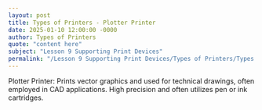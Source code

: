 ```yaml
---
layout: post
title: Types of Printers - Plotter Printer
date: 2025-01-10 12:00:00 -0000
author: Types of Printers
quote: "content here"
subject: "Lesson 9 Supporting Print Devices"
permalink: "/Lesson 9 Supporting Print Devices/Types of Printers/Types of Printers - Plotter Printer"
---
```


Plotter Printer: Prints vector graphics and used for technical drawings, often employed in CAD applications. High precision and often utilizes pen or ink cartridges.
